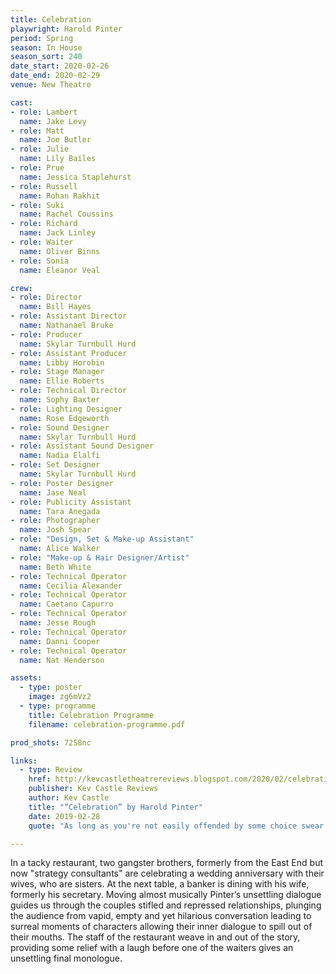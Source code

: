 ```yaml
---
title: Celebration
playwright: Harold Pinter
period: Spring
season: In House
season_sort: 240
date_start: 2020-02-26
date_end: 2020-02-29
venue: New Theatre

cast:
- role: Lambert
  name: Jake Levy
- role: Matt
  name: Joe Butler
- role: Julie
  name: Lily Bailes
- role: Prue
  name: Jessica Staplehurst
- role: Russell
  name: Rohan Rakhit
- role: Suki
  name: Rachel Coussins
- role: Richard
  name: Jack Linley
- role: Waiter
  name: Oliver Binns
- role: Sonia
  name: Eleanor Veal

crew:
- role: Director
  name: Bill Hayes
- role: Assistant Director 
  name: Nathanael Bruke
- role: Producer
  name: Skylar Turnbull Hurd
- role: Assistant Producer
  name: Libby Horobin
- role: Stage Manager 
  name: Ellie Roberts
- role: Technical Director 
  name: Sophy Baxter
- role: Lighting Designer 
  name: Rose Edgeworth
- role: Sound Designer 
  name: Skylar Turnbull Hurd
- role: Assistant Sound Designer 
  name: Nadia Elalfi
- role: Set Designer 
  name: Skylar Turnbull Hurd
- role: Poster Designer 
  name: Jase Neal
- role: Publicity Assistant 
  name: Tara Anegada
- role: Photographer 
  name: Josh Spear
- role: "Design, Set & Make-up Assistant"
  name: Alice Walker
- role: "Make-up & Hair Designer/Artist"
  name: Beth White
- role: Technical Operator 
  name: Cecilia Alexander
- role: Technical Operator 
  name: Caetano Capurro 
- role: Technical Operator 
  name: Jesse Rough
- role: Technical Operator 
  name: Danni Cooper
- role: Technical Operator 
  name: Nat Henderson

assets:
  - type: poster
    image: zg6mVz2
  - type: programme
    title: Celebration Programme
    filename: celebration-programme.pdf

prod_shots: 72S8nc

links:
  - type: Review
    href: http://kevcastletheatrereviews.blogspot.com/2020/02/celebration-by-harold-pinter-nottingham.html
    publisher: Kev Castle Reviews
    author: Kev Castle
    title: "“Celebration” by Harold Pinter"
    date: 2019-02-28
    quote: "As long as you're not easily offended by some choice swear words or by talk about carnal activities behind filing cabinets or un-natural activities between a son and his mother (well it was good enough for Shakespeare), then you'll love this lampoon of social classes and behaviour. I for one loved it, and now I want more Pinter in my theatre and literary education."

---
```


In a tacky restaurant, two gangster brothers, formerly from the East End but now "strategy consultants" are celebrating a wedding anniversary with their wives, who are sisters. At the next table, a banker is dining with his wife, formerly his secretary. Moving almost musically Pinter’s unsettling dialogue guides us through the couples stifled and repressed relationships, plunging the audience from vapid, empty and yet hilarious conversation leading to surreal moments of characters allowing their inner dialogue to spill out of their mouths. The staff of the restaurant weave in and out of the story, providing some relief with a laugh before one of the waiters gives an unsettling final monologue.